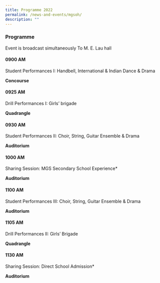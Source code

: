 ```yaml
---
title: Programme 2022
permalink: /news-and-events/mgsoh/
description: ""
---
```

### Programme 
Event is broadcast simultaneously To M. E. Lau hall

#### 0900 AM
Student Performances I: Handbell, International & Indian Dance & Drama

**Concourse**


#### 0925 AM 
Drill Performances I: Girls’ brigade

**Quadrangle**


#### 0930 AM
Student Performances II: Choir, String, Guitar Ensemble & Drama 

**Auditorium**


#### 1000 AM
Sharing Session: MGS Secondary School Experience*

**Auditorium**


#### 1100 AM
Student Performances III: Choir, String, Guitar Ensemble & Drama 

**Auditorium**


#### 1105 AM
Drill Performances II: Girls’ Brigade

**Quadrangle**


#### 1130 AM
Sharing Session: Direct School Admission* 

**Auditorium**